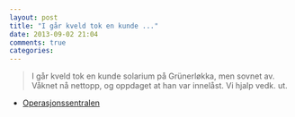 ```yaml
---
layout: post
title: "I går kveld tok en kunde ..."
date: 2013-09-02 21:04
comments: true
categories: 
---
```


> I går kveld tok en kunde solarium på Grünerløkka, men sovnet av. Våknet nå nettopp, og oppdaget at han var innelåst. Vi hjalp vedk. ut.
- [Operasjonssentralen](https://twitter.com/oslopolitiops/status/374744648528297985)
